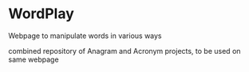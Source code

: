 # WordPlay
Webpage to manipulate words in various ways

combined repository of Anagram and Acronym projects, to be used on same webpage
